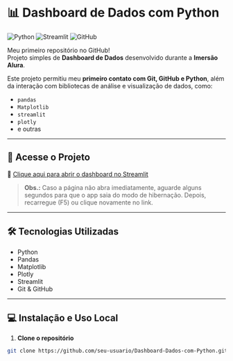 # 📊 Dashboard de Dados com Python

![Python](https://img.shields.io/badge/Python-3776AB?style=for-the-badge&logo=python&logoColor=white)
![Streamlit](https://img.shields.io/badge/Streamlit-FF4B4B?style=for-the-badge&logo=streamlit&logoColor=white)
![GitHub](https://img.shields.io/badge/GitHub-181717?style=for-the-badge&logo=github&logoColor=white)

Meu primeiro repositório no GitHub!  
Projeto simples de **Dashboard de Dados** desenvolvido durante a **Imersão Alura**.  

Este projeto permitiu meu **primeiro contato com Git, GitHub e Python**, além da interação com bibliotecas de análise e visualização de dados, como:

- `pandas`  
- `Matplotlib`  
- `streamlit`  
- `plotly`  
- e outras  

---

## 🚀 Acesse o Projeto
🔗 [Clique aqui para abrir o dashboard no Streamlit](https://dashboard-dados-com-python-2025.streamlit.app/)

> **Obs.:** Caso a página não abra imediatamente, aguarde alguns segundos para que o app saia do modo de hibernação. Depois, recarregue (F5) ou clique novamente no link.

---

## 🛠 Tecnologias Utilizadas
- Python  
- Pandas  
- Matplotlib  
- Plotly  
- Streamlit  
- Git & GitHub  

---

## 💻 Instalação e Uso Local

1. **Clone o repositório**
```bash
git clone https://github.com/seu-usuario/Dashboard-Dados-com-Python.git
